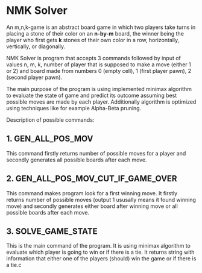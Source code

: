 
# NMK Solver

An m,n,k-game is an abstract board game in which two players take turns in placing a stone of their color on an **n-by-m** board, the winner being the player who first gets **k** stones of their own color in a row, horizontally, vertically, or diagonally.

NMK Solver is program that accepts 3 commands followed by input of values n, m, k, number of player that is supposed to make a move (either 1 or 2) and board made from numbers 0 (empty cell), 1 (first player pawn), 2 (second player pawn).

The main purpose of the program is using implemented minimax algorithm to evaluate the state of game and predict its outcome assuming best possible moves are made by each player. Additionally algorithm is optimized using techniques like for example Alpha-Beta pruning.

Description of possible commands:

## 1. GEN_ALL_POS_MOV
This command firstly returns number of possible moves for a player and secondly generates all possible boards after each move.


## 2. GEN_ALL_POS_MOV_CUT_IF_GAME_OVER
This command makes program look for a first winning move. It firstly returns number of possible moves (output 1 ususally means it found winning move) and secondly generates either board after winning move or all possible boards after each move. 


## 3. SOLVE_GAME_STATE
This is the main command of the program. It is using minimax algorithm to evaluate which player is going to win or if there is a tie. It returns string with information that either one of the players (should) win the game or if there is a tie.c 

